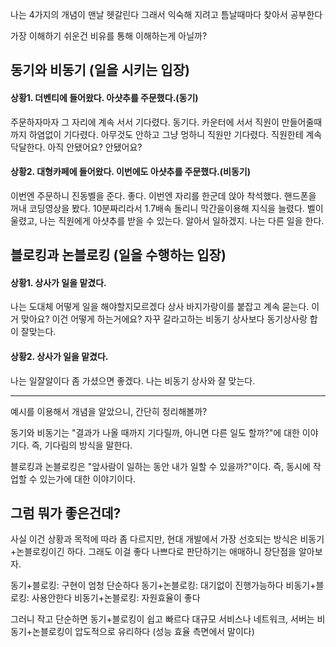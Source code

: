 나는 4가지의 개념이 맨날 헷갈린다
그래서 익숙해 지려고 틈날때마다 찾아서 공부한다

가장 이해하기 쉬운건 비유를 통해 이해하는게 아닐까?

## 동기와 비동기 (일을 시키는 입장)

#### 상황1. 더벤티에 들어왔다. 아샷추를 주문했다.(동기)

주문하자마자 그 자리에 계속 서서 기다렸다. 
동기다. 
카운터에 서서 직원이 만들어줄때까지 하염없이 기다렸다.
아무것도 안하고 그냥 멍하니 직원만 기다렸다.
직원한테 계속 닥달한다. 아직 안됐어요? 안됐어요?

#### 상황2. 대형카페에 들어왔다. 이번에도 아샷추를 주문했다.(비동기)

이번엔 주문하니 진동벨을 준다.
좋다. 이번엔 자리를 한군데 앉아 착석했다.
핸드폰을 꺼내 코딩영상을 봤다.
10분짜리라서 1.7배속 돌리니 막간을이용해 지식을 늘렸다.
벨이 울렸고, 나는 직원에게 아샷추를 받을 수 있는다.
알아서 일하겠지. 나는 다른 일을 한다.



## 블로킹과 논블로킹 (일을 수행하는 입장)

#### 상황1. 상사가 일을 맡겼다.

나는 도대체 어떻게 일을 해야할지모르겠다
상사 바지가랑이를 붙잡고 계속 묻는다.
이거 맞아요? 이건 어떻게 하는거에요?
자꾸 갈라고하는 비동기 상사보다 동기상사랑 합이 잘맞는다.

#### 상황2. 상사가 일을 맡겼다.

나는 일잘알이다
좀 가셨으면 좋겠다.
나는 비동기 상사와 잘 맞는다.



---

예시를 이용해서 개념을 알았으니, 간단히 정리해볼까?

동기와 비동기는 "결과가 나올 때까지 기다릴까, 아니면 다른 일도 할까?"에 대한 이야기다.
즉, 기다림의 방식을 말한다.

블로킹과 논블로킹은 "앞사람이 일하는 동안 내가 일할 수 있을까?"이다.
즉, 동시에 작업할 수 있는가에 대한 이야기이다.


## 그럼 뭐가 좋은건데?

사실 이건 상황과 목적에 따라 좀 다르지만,
현대 개발에서 가장 선호되는 방식은 비동기+논블로킹이긴 하다.
그래도 이걸 좋다 나쁘다로 판단하기는 애매하니 장단점을 알아보자.

동기+블로킹: 구현이 엄청 단순하다
동기+논블로킹: 대기없이 진행가능하다
비동기+블로킹: 사용안한다
비동기+논블로킹: 자원효율이 좋다

그러니 작고 단순하면 동기+블로킹이 쉽고 빠르다
대규모 서비스나 네트워크, 서버는 비동기+논블로킹이 압도적으로 유리하다 (성능 효율 측면에서 말이다)

